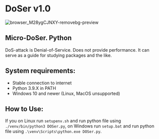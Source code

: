 # DoSer v1.0
![browser_M28ygCJNXY-removebg-preview](https://user-images.githubusercontent.com/80966196/164989614-38a3d6d1-f4f4-4f81-bb7b-0157423f5064.png)

## Micro-DoSer. Python
DoS-attack is Denial-of-Service. 
Does not provide performance. It can serve as a guide for studying packages and the like.

## System requirements:
- Stable connection to internet
- Python 3.9.X in PATH
- Windows 10 and newer (Linux, MacOS unsupported)

## How to Use:
If you on Linux run `setupenv.sh` and run python file using `./venv/bin/python3 DOSer.py`, on Windows run `setup.bat` and run python file using `.\venv\Scripts\python.exe DOSer.py`.
